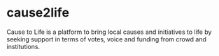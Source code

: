 # cause2life
Cause to Life is a platform to bring local causes and initiatives to life by seeking support in terms of votes, voice and funding from crowd and institutions.
